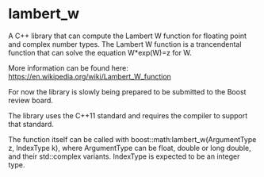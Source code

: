 # lambert_w
A C++ library that can compute the Lambert W function for floating point and complex number types.
The Lambert W function is a trancendental function that can solve the equation W*exp(W)=z for W.

More information can be found here:
https://en.wikipedia.org/wiki/Lambert_W_function

For now the library is slowly being prepared to be submitted to the Boost review board.

The library uses the C++11 standard and requires the compiler to support that standard.

The function itself can be called with boost::math:lambert_w(ArgumentType z, IndexType k),
where ArgumentType can be float, double or long double, and their std::complex variants.
IndexType is expected to be an integer type.
